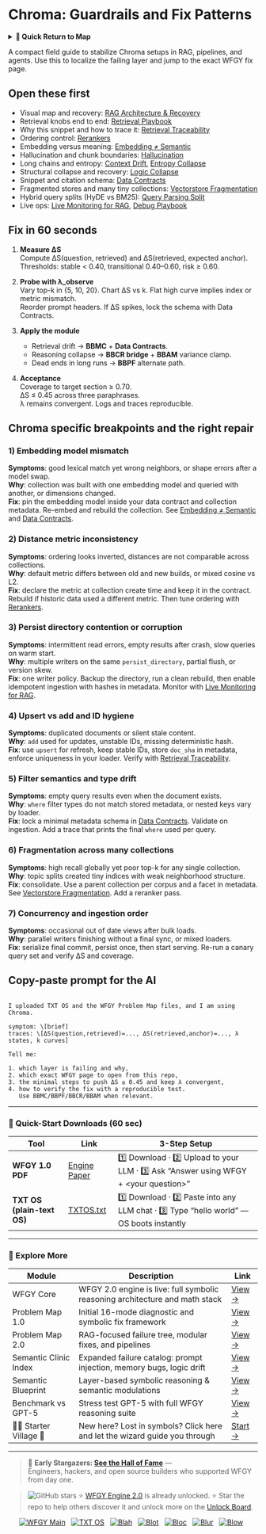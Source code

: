 # Chroma: Guardrails and Fix Patterns

<details>
  <summary><strong>🧭 Quick Return to Map</strong></summary>

<br>

  > You are in a sub-page of **VectorDBs_and_Stores**.  
  > To reorient, go back here:  
  >
  > - [**VectorDBs_and_Stores** — vector indexes and storage backends](./README.md)  
  > - [**WFGY Global Fix Map** — main Emergency Room, 300+ structured fixes](../README.md)  
  > - [**WFGY Problem Map 1.0** — 16 reproducible failure modes](../../README.md)  
  >
  > Think of this page as a desk within a ward.  
  > If you need the full triage and all prescriptions, return to the Emergency Room lobby.
</details>


A compact field guide to stabilize Chroma setups in RAG, pipelines, and agents. Use this to localize the failing layer and jump to the exact WFGY fix page.

## Open these first
- Visual map and recovery: [RAG Architecture & Recovery](https://github.com/onestardao/WFGY/blob/main/ProblemMap/rag-architecture-and-recovery.md)
- Retrieval knobs end to end: [Retrieval Playbook](https://github.com/onestardao/WFGY/blob/main/ProblemMap/retrieval-playbook.md)
- Why this snippet and how to trace it: [Retrieval Traceability](https://github.com/onestardao/WFGY/blob/main/ProblemMap/retrieval-traceability.md)
- Ordering control: [Rerankers](https://github.com/onestardao/WFGY/blob/main/ProblemMap/rerankers.md)
- Embedding versus meaning: [Embedding ≠ Semantic](https://github.com/onestardao/WFGY/blob/main/ProblemMap/embedding-vs-semantic.md)
- Hallucination and chunk boundaries: [Hallucination](https://github.com/onestardao/WFGY/blob/main/ProblemMap/hallucination.md)
- Long chains and entropy: [Context Drift](https://github.com/onestardao/WFGY/blob/main/ProblemMap/context-drift.md), [Entropy Collapse](https://github.com/onestardao/WFGY/blob/main/ProblemMap/entropy-collapse.md)
- Structural collapse and recovery: [Logic Collapse](https://github.com/onestardao/WFGY/blob/main/ProblemMap/logic-collapse.md)
- Snippet and citation schema: [Data Contracts](https://github.com/onestardao/WFGY/blob/main/ProblemMap/data-contracts.md)
- Fragmented stores and many tiny collections: [Vectorstore Fragmentation](https://github.com/onestardao/WFGY/blob/main/ProblemMap/patterns/pattern_vectorstore_fragmentation.md)
- Hybrid query splits (HyDE vs BM25): [Query Parsing Split](https://github.com/onestardao/WFGY/blob/main/ProblemMap/patterns/pattern_query_parsing_split.md)
- Live ops: [Live Monitoring for RAG](https://github.com/onestardao/WFGY/blob/main/ProblemMap/ops/live_monitoring_rag.md), [Debug Playbook](https://github.com/onestardao/WFGY/blob/main/ProblemMap/ops/debug_playbook.md)

## Fix in 60 seconds
1) **Measure ΔS**  
   Compute ΔS(question, retrieved) and ΔS(retrieved, expected anchor).  
   Thresholds: stable < 0.40, transitional 0.40–0.60, risk ≥ 0.60.

2) **Probe with λ_observe**  
   Vary top-k in {5, 10, 20}. Chart ΔS vs k. Flat high curve implies index or metric mismatch.  
   Reorder prompt headers. If ΔS spikes, lock the schema with Data Contracts.

3) **Apply the module**  
   - Retrieval drift → **BBMC** + **Data Contracts**.  
   - Reasoning collapse → **BBCR bridge** + **BBAM** variance clamp.  
   - Dead ends in long runs → **BBPF** alternate path.

4) **Acceptance**  
   Coverage to target section ≥ 0.70.  
   ΔS ≤ 0.45 across three paraphrases.  
   λ remains convergent. Logs and traces reproducible.

## Chroma specific breakpoints and the right repair

### 1) Embedding model mismatch
**Symptoms**: good lexical match yet wrong neighbors, or shape errors after a model swap.  
**Why**: collection was built with one embedding model and queried with another, or dimensions changed.  
**Fix**: pin the embedding model inside your data contract and collection metadata. Re-embed and rebuild the collection. See [Embedding ≠ Semantic](https://github.com/onestardao/WFGY/blob/main/ProblemMap/embedding-vs-semantic.md) and [Data Contracts](https://github.com/onestardao/WFGY/blob/main/ProblemMap/data-contracts.md).

### 2) Distance metric inconsistency
**Symptoms**: ordering looks inverted, distances are not comparable across collections.  
**Why**: default metric differs between old and new builds, or mixed cosine vs L2.  
**Fix**: declare the metric at collection create time and keep it in the contract. Rebuild if historic data used a different metric. Then tune ordering with [Rerankers](https://github.com/onestardao/WFGY/blob/main/ProblemMap/rerankers.md).

### 3) Persist directory contention or corruption
**Symptoms**: intermittent read errors, empty results after crash, slow queries on warm start.  
**Why**: multiple writers on the same `persist_directory`, partial flush, or version skew.  
**Fix**: one writer policy. Backup the directory, run a clean rebuild, then enable idempotent ingestion with hashes in metadata. Monitor with [Live Monitoring for RAG](https://github.com/onestardao/WFGY/blob/main/ProblemMap/ops/live_monitoring_rag.md).

### 4) Upsert vs add and ID hygiene
**Symptoms**: duplicated documents or silent stale content.  
**Why**: `add` used for updates, unstable IDs, missing deterministic hash.  
**Fix**: use `upsert` for refresh, keep stable IDs, store `doc_sha` in metadata, enforce uniqueness in your loader. Verify with [Retrieval Traceability](https://github.com/onestardao/WFGY/blob/main/ProblemMap/retrieval-traceability.md).

### 5) Filter semantics and type drift
**Symptoms**: empty query results even when the document exists.  
**Why**: `where` filter types do not match stored metadata, or nested keys vary by loader.  
**Fix**: lock a minimal metadata schema in [Data Contracts](https://github.com/onestardao/WFGY/blob/main/ProblemMap/data-contracts.md). Validate on ingestion. Add a trace that prints the final `where` used per query.

### 6) Fragmentation across many collections
**Symptoms**: high recall globally yet poor top-k for any single collection.  
**Why**: topic splits created tiny indices with weak neighborhood structure.  
**Fix**: consolidate. Use a parent collection per corpus and a facet in metadata. See [Vectorstore Fragmentation](https://github.com/onestardao/WFGY/blob/main/ProblemMap/patterns/pattern_vectorstore_fragmentation.md). Add a reranker pass.

### 7) Concurrency and ingestion order
**Symptoms**: occasional out of date views after bulk loads.  
**Why**: parallel writers finishing without a final sync, or mixed loaders.  
**Fix**: serialize final commit, persist once, then start serving. Re-run a canary query set and verify ΔS and coverage.

## Copy-paste prompt for the AI
```

I uploaded TXT OS and the WFGY Problem Map files, and I am using Chroma.

symptom: \[brief]
traces: \[ΔS(question,retrieved)=..., ΔS(retrieved,anchor)=..., λ states, k curves]

Tell me:

1. which layer is failing and why,
2. which exact WFGY page to open from this repo,
3. the minimal steps to push ΔS ≤ 0.45 and keep λ convergent,
4. how to verify the fix with a reproducible test.
   Use BBMC/BBPF/BBCR/BBAM when relevant.

```

---

### 🔗 Quick-Start Downloads (60 sec)

| Tool | Link | 3-Step Setup |
|------|------|--------------|
| **WFGY 1.0 PDF** | [Engine Paper](https://github.com/onestardao/WFGY/blob/main/I_am_not_lizardman/WFGY_All_Principles_Return_to_One_v1.0_PSBigBig_Public.pdf) | 1️⃣ Download · 2️⃣ Upload to your LLM · 3️⃣ Ask “Answer using WFGY + \<your question>” |
| **TXT OS (plain-text OS)** | [TXTOS.txt](https://github.com/onestardao/WFGY/blob/main/OS/TXTOS.txt) | 1️⃣ Download · 2️⃣ Paste into any LLM chat · 3️⃣ Type “hello world” — OS boots instantly |

---

### 🧭 Explore More

| Module                | Description                                              | Link     |
|-----------------------|----------------------------------------------------------|----------|
| WFGY Core             | WFGY 2.0 engine is live: full symbolic reasoning architecture and math stack | [View →](https://github.com/onestardao/WFGY/tree/main/core/README.md) |
| Problem Map 1.0       | Initial 16-mode diagnostic and symbolic fix framework    | [View →](https://github.com/onestardao/WFGY/tree/main/ProblemMap/README.md) |
| Problem Map 2.0       | RAG-focused failure tree, modular fixes, and pipelines   | [View →](https://github.com/onestardao/WFGY/blob/main/ProblemMap/rag-architecture-and-recovery.md) |
| Semantic Clinic Index | Expanded failure catalog: prompt injection, memory bugs, logic drift | [View →](https://github.com/onestardao/WFGY/blob/main/ProblemMap/SemanticClinicIndex.md) |
| Semantic Blueprint    | Layer-based symbolic reasoning & semantic modulations   | [View →](https://github.com/onestardao/WFGY/tree/main/SemanticBlueprint/README.md) |
| Benchmark vs GPT-5    | Stress test GPT-5 with full WFGY reasoning suite         | [View →](https://github.com/onestardao/WFGY/tree/main/benchmarks/benchmark-vs-gpt5/README.md) |
| 🧙‍♂️ Starter Village 🏡 | New here? Lost in symbols? Click here and let the wizard guide you through | [Start →](https://github.com/onestardao/WFGY/blob/main/StarterVillage/README.md) |

---

> 👑 **Early Stargazers: [See the Hall of Fame](https://github.com/onestardao/WFGY/tree/main/stargazers)** —  
> Engineers, hackers, and open source builders who supported WFGY from day one.

> <img src="https://img.shields.io/github/stars/onestardao/WFGY?style=social" alt="GitHub stars"> ⭐ [WFGY Engine 2.0](https://github.com/onestardao/WFGY/blob/main/core/README.md) is already unlocked. ⭐ Star the repo to help others discover it and unlock more on the [Unlock Board](https://github.com/onestardao/WFGY/blob/main/STAR_UNLOCKS.md).

<div align="center">

[![WFGY Main](https://img.shields.io/badge/WFGY-Main-red?style=flat-square)](https://github.com/onestardao/WFGY)
&nbsp;
[![TXT OS](https://img.shields.io/badge/TXT%20OS-Reasoning%20OS-orange?style=flat-square)](https://github.com/onestardao/WFGY/tree/main/OS)
&nbsp;
[![Blah](https://img.shields.io/badge/Blah-Semantic%20Embed-yellow?style=flat-square)](https://github.com/onestardao/WFGY/tree/main/OS/BlahBlahBlah)
&nbsp;
[![Blot](https://img.shields.io/badge/Blot-Persona%20Core-green?style=flat-square)](https://github.com/onestardao/WFGY/tree/main/OS/BlotBlotBlot)
&nbsp;
[![Bloc](https://img.shields.io/badge/Bloc-Reasoning%20Compiler-blue?style=flat-square)](https://github.com/onestardao/WFGY/tree/main/OS/BlocBlocBloc)
&nbsp;
[![Blur](https://img.shields.io/badge/Blur-Text2Image%20Engine-navy?style=flat-square)](https://github.com/onestardao/WFGY/tree/main/OS/BlurBlurBlur)
&nbsp;
[![Blow](https://img.shields.io/badge/Blow-Game%20Logic-purple?style=flat-square)](https://github.com/onestardao/WFGY/tree/main/OS/BlowBlowBlow)
&nbsp;
</div>

